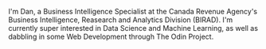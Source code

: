 I'm Dan, a Business Intelligence Specialist at the Canada Revenue Agency's Business Intelligence, Reasearch and Analytics Division (BIRAD). I'm currently super interested in Data Science and Machine Learning, as well as dabbling in some Web Development through The Odin Project.
